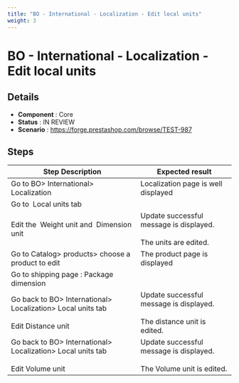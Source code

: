 ```yaml
---
title: "BO - International - Localization - Edit local units"
weight: 3
---
```


# BO - International - Localization - Edit local units
## Details
* **Component** : Core
* **Status** : IN REVIEW
* **Scenario** : https://forge.prestashop.com/browse/TEST-987

## Steps
| Step Description | Expected result |
| ----- | ----- |
| Go to BO> International> Localization | Localization page is well displayed |
| Go to  Local units tab | |Weight unit|kg|<br>|Distance unit|km|<br>|Volume unit|L|<br>|Dimension unit|cm| |
| Edit the  Weight unit and  Dimension unit | Update successful message is displayed.<br><br>The units are edited. |
| Go to Catalog> products> choose a product to edit | The product page is displayed |
| Go to shipping page : Package dimension | |Width|Height|Depth|Weight|<br>|m|m|m|lbs| |
| Go back to BO> International> Localization> Local units tab<br><br>Edit Distance unit | Update successful message is displayed.<br><br>The distance unit is edited. |
| Go back to BO> International> Localization> Local units tab<br><br>Edit Volume unit | Update successful message is displayed.<br><br>The Volume unit is edited. |
